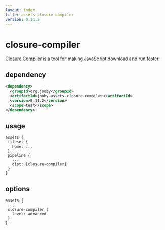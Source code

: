 ```yaml
---
layout: index
title: assets-closure-compiler
version: 0.11.2
---
```


# closure-compiler

<a href="https://developers.google.com/closure/compiler">Closure Compiler</a> is a tool for making JavaScript download and run faster.

## dependency

```xml
<dependency>
  <groupId>org.jooby</groupId>
  <artifactId>jooby-assets-closure-compiler</artifactId>
  <version>0.11.2</version>
  <scope>test</scope>
</dependency>
```

## usage

```
assets {
 fileset {
   home: ...
 }
 pipeline {
   ...
   dist: [closure-compiler]
 }
}
```

## options

```
assets {
 ...
 closure-compiler {
   level: advanced
 }
}
```
